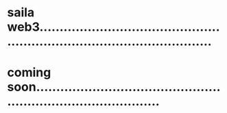 # saila web3................................................................................................
# coming soon....................................................................................
